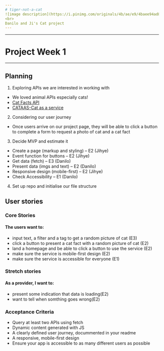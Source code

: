 ```yaml
---
# tiger-not-a-cat
![image description](https://i.pinimg.com/originals/4b/ae/e9/4baee94ad8634680ebd9cbf372f9888e.gif)
<br>
Danilo and Ji's Cat project
---
```


---

# Project Week 1

---

## Planning

1. Exploring APIs we are interested in working with

- We loved animal APIs especially cats!
- [Cat Facts API](https://catfact.ninja/)
- [CATAAS-Cat as a service](https://cataas.com/#/)

2. Considering our user journey

- Once users arrive on our project page, they will be able to click a button to complete a form to request a photo of cat and a cat fact

3. Decide MVP and estimate it

- Create a page (markup and styling) – E2 (Jihye)
- Event function for buttons – E2 (Jihye)
- Get data (fetch) – E3 (Danilo)
- Present data (imgs and text) – E2 (Danilo)
- Responsive design (mobile-first) – E2 (Jihye)
- Check Accessibility – E1 (Danilo)

4. Set up repo and initialise our file structure

## User stories

### Core Stories

#### The users want to:

- input text, a filter and a tag to get a random picture of cat (E3)
- click a button to present a cat fact with a random picture of cat (E2)
- land a homepage and be able to click a button to use the service (E2)
- make sure the service is mobile-first design (E2)
- make sure the service is accessible for everyone (E1)

### Stretch stories

#### As a provider, I want to:

- present some indication that data is loading(E2)
- want to tell when somthing goes wrong(E2)

### Acceptance Criteria

- Query at least two APIs using fetch
- Dynamic content generated with JS
- A clearly defined user journey, docummented in your readme
- A responsive, mobile-first design
- Ensure your app is accessible to as many different users as possible
